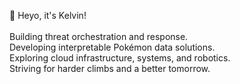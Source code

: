👋 Heyo, it's Kelvin! </br></br>
Building threat orchestration and response.</br>
Developing interpretable Pokémon data solutions.</br>
Exploring cloud infrastructure, systems, and robotics.</br>
Striving for harder climbs and a better tomorrow.</br>
